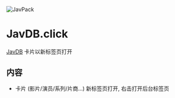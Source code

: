 ![JavPack](https://raw.githubusercontent.com/bolin-dev/JavPack/main/static/logo.png "logo")

# JavDB.click

[JavDB](https://javdb.com/) 卡片以新标签页打开

## 内容

- 卡片 (影片/演员/系列/片商...) 新标签页打开, 右击打开后台标签页
